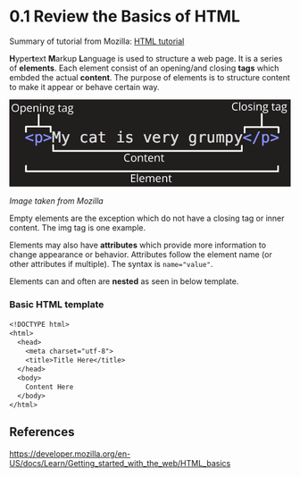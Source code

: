 # 0.1 Review the Basics of HTML
Summary of tutorial from Mozilla: [HTML tutorial](https://developer.mozilla.org/en-US/docs/Learn/Getting_started_with_the_web/HTML_basics)

**H**yper**t**ext **M**arkup **L**anguage is used to structure a web page.
It is a series of **elements**. Each element consist of an opening/and closing **tags** which embded the actual **content**.
The purpose of elements is to structure content to make it appear or behave certain way. 

![Image of HTML code snippet](../images/0.1-html-sample.png)

*Image taken from Mozilla*

Empty elements are the exception which do not have a closing tag or inner content. The img tag is one example. 

Elements may also have **attributes** which provide more information to change appearance or behavior. 
Attributes follow the element name (or other attributes if multiple). The syntax is `name="value"`.

Elements can and often are **nested** as seen in below template.

### Basic HTML template
```
<!DOCTYPE html>
<html>
  <head>
    <meta charset="utf-8">
    <title>Title Here</title>
  </head>
  <body>
    Content Here
  </body>
</html>
```

## References
https://developer.mozilla.org/en-US/docs/Learn/Getting_started_with_the_web/HTML_basics

